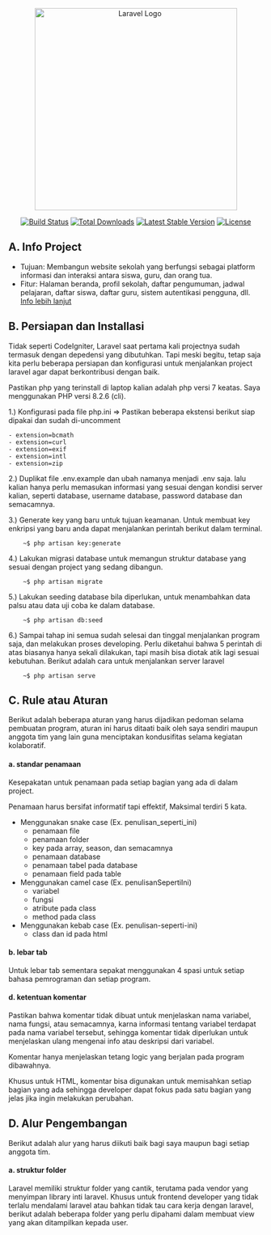 <p align="center"><a href="https://laravel.com" target="_blank"><img src="https://raw.githubusercontent.com/laravel/art/master/logo-lockup/5%20SVG/2%20CMYK/1%20Full%20Color/laravel-logolockup-cmyk-red.svg" width="400" alt="Laravel Logo"></a></p>

<p align="center">
<a href="https://github.com/laravel/framework/actions"><img src="https://github.com/laravel/framework/workflows/tests/badge.svg" alt="Build Status"></a>
<a href="https://packagist.org/packages/laravel/framework"><img src="https://img.shields.io/packagist/dt/laravel/framework" alt="Total Downloads"></a>
<a href="https://packagist.org/packages/laravel/framework"><img src="https://img.shields.io/packagist/v/laravel/framework" alt="Latest Stable Version"></a>
<a href="https://packagist.org/packages/laravel/framework"><img src="https://img.shields.io/packagist/l/laravel/framework" alt="License"></a>
</p>

## A. Info Project

-   Tujuan: Membangun website sekolah yang berfungsi sebagai platform informasi dan interaksi antara siswa, guru, dan orang tua.
-   Fitur: Halaman beranda, profil sekolah, daftar pengumuman, jadwal pelajaran, daftar siswa, daftar guru, sistem autentikasi pengguna, dll.
    <a href="resource/docs/info_lanjutan.md">Info lebih lanjut</a>

## B. Persiapan dan Installasi

Tidak seperti CodeIgniter, Laravel saat pertama kali projectnya sudah termasuk dengan depedensi yang dibutuhkan. Tapi meski begitu, tetap saja kita perlu beberapa persiapan dan konfigurasi untuk menjalankan project laravel agar dapat berkontribusi dengan baik.

Pastikan php yang terinstall di laptop kalian adalah php versi 7 keatas. Saya menggunakan PHP versi 8.2.6 (cli).

1.) Konfigurasi pada file php.ini => Pastikan beberapa ekstensi berikut siap dipakai dan sudah di-uncomment

    - extension=bcmath
    - extension=curl
    - extension=exif
    - extension=intl
    - extension=zip

2.) Duplikat file .env.example dan ubah namanya menjadi .env saja. lalu kalian hanya perlu memasukan informasi yang sesuai dengan kondisi server kalian, seperti database, username database, password database dan semacamnya.

3.) Generate key yang baru untuk tujuan keamanan. Untuk membuat key enkripsi yang baru anda dapat menjalankan perintah berikut dalam terminal.

```
    ~$ php artisan key:generate
```

4.) Lakukan migrasi database untuk memangun struktur database yang sesuai dengan project yang sedang dibangun.

```
    ~$ php artisan migrate
```

5.) Lakukan seeding database bila diperlukan, untuk menambahkan data palsu atau data uji coba ke dalam database.

```
    ~$ php artisan db:seed
```

6.) Sampai tahap ini semua sudah selesai dan tinggal menjalankan program saja, dan melakukan proses developing. Perlu diketahui bahwa 5 perintah di atas biasanya hanya sekali dilakukan, tapi masih bisa diotak atik lagi sesuai kebutuhan. Berikut adalah cara untuk menjalankan server laravel

```
    ~$ php artisan serve
```

## C. Rule atau Aturan

Berikut adalah beberapa aturan yang harus dijadikan pedoman selama pembuatan program, aturan ini harus ditaati baik oleh saya sendiri maupun anggota tim yang lain guna menciptakan kondusifitas selama kegiatan kolaboratif.

#### a. standar penamaan

Kesepakatan untuk penamaan pada setiap bagian yang ada di dalam project.

Penamaan harus bersifat informatif tapi effektif, Maksimal terdiri 5 kata.

-   Menggunakan snake case (Ex. penulisan_seperti_ini)
    -   penamaan file
    -   penamaan folder
    -   key pada array, season, dan semacamnya
    -   penamaan database
    -   penamaan tabel pada database
    -   penamaan field pada table
-   Menggunakan camel case (Ex. penulisanSepertiIni)
    -   variabel
    -   fungsi
    -   atribute pada class
    -   method pada class
-   Menggunakan kebab case (Ex. penulisan-seperti-ini)
    -   class dan id pada html

#### b. lebar tab

Untuk lebar tab sementara sepakat menggunakan 4 spasi untuk setiap bahasa pemrograman dan setiap program.

#### d. ketentuan komentar

Pastikan bahwa komentar tidak dibuat untuk menjelaskan nama variabel, nama fungsi, atau semacamnya, karna informasi tentang variabel terdapat pada nama variabel tersebut, sehingga komentar tidak diperlukan untuk menjelaskan ulang mengenai info atau deskripsi dari variabel.

Komentar hanya menjelaskan tetang logic yang berjalan pada program dibawahnya.

Khusus untuk HTML, komentar bisa digunakan untuk memisahkan setiap bagian yang ada sehingga developer dapat fokus pada satu bagian yang jelas jika ingin melakukan perubahan.

## D. Alur Pengembangan

Berikut adalah alur yang harus diikuti baik bagi saya maupun bagi setiap anggota tim.

#### a. struktur folder

Laravel memiliki struktur folder yang cantik, terutama pada vendor yang menyimpan library inti laravel. Khusus untuk frontend developer yang tidak terlalu mendalami laravel atau bahkan tidak tau cara kerja dengan laravel, berikut adalah beberapa folder yang perlu dipahami dalam membuat view yang akan ditampilkan kepada user.
